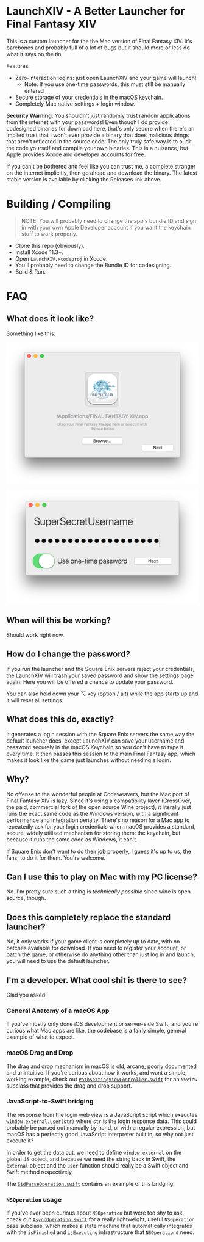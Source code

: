 # LaunchXIV - A Better Launcher for Final Fantasy XIV

This is a custom launcher for the the Mac version of Final Fantasy XIV. It's
barebones and probably full of a lot of bugs but it should more or less do
what it says on the tin.

Features:

- Zero-interaction logins: just open LaunchXIV and your game will launch!
  - Note: If you use one-time passwords, this must still be manually entered
- Secure storage of your credentials in the macOS keychain.
- Completely Mac native settings + login window.

**Security Warning**:
You shouldn't just randomly trust random applications from the internet with
your passwords! Even though I do provide codesigned binaries for download here,
that's only secure when there's an implied trust that I won't ever provide a
binary that does malicious things that aren't reflected in the source code! The
only truly safe way is to audit the code yourself and compile your own
binaries. This is a nuisance, but Apple provides Xcode and developer accounts
for free.

If you can't be bothered and feel like you can trust me, a complete stranger
on the internet implicitly, then go ahead and download the binary. The latest
stable version is available by clicking the Releases link above.

# Building / Compiling

> NOTE: You will probably need to change the app's bundle ID and sign in with
> your own Apple Developer account if you want the keychain stuff to work
> properly.

* Clone this repo (obviously).
* Install Xcode 11.3+.
* Open `LaunchXIV.xcodeproj` in Xcode.
* You'll probably need to change the Bundle ID for codesigning.
* Build & Run.

# FAQ

## What does it look like?

Something like this:

![Path Select Window](/Assets/SS1-Path.png)

![Login Window](/Assets/SS2-Login.png)

## When will this be working?

Should work right now.

## How do I change the password?

If you run the launcher and the Square Enix servers reject your credentials,
the LaunchXIV will trash your saved password and show the settings page again.
Here you will be offered a chance to update your password.

You can also hold down your ⌥ key (option / alt) while the app starts up and
it will reset all settings.

## What does this do, exactly?

It generates a login session with the Square Enix servers the same way the
default launcher does, except LaunchXIV can save your username and password
securely in the macOS Keychain so you don't have to type it every time. It
then passes this session to the main Final Fantasy app, which makes it look
like the game just launches without needing a login.

## Why?

No offense to the wonderful people at Codeweavers, but the Mac port of Final 
Fantasy XIV is lazy. Since it's using a compatibility layer (CrossOver, the
paid, commercial fork of the open source Wine project), it literally just runs
the exact same code as the Windows version, with a significant performance and
integration penalty. There's no reason for a Mac app to repeatedly ask for your
login credentials when macOS provides a standard, secure, widely utilised
mechanism for storing them: the keychain, but because it runs the same code as
Windows, it can't.

If Square Enix don't want to do their job properly, I guess it's up to us, the 
fans, to do it for them. You're welcome.

## Can I use this to play on Mac with my PC license?

No. I'm pretty sure such a thing is _technically possible_ since wine is open
source, though.

## Does this completely replace the standard launcher?

No, it only works if your game client is completely up to date, with no patches
available for download. If you need to register your account, or patch the
game, or otherwise do anything other than just log in and launch, you will need
to use the default launcher.

## I'm a developer. What cool shit is there to see?

Glad you asked!

### General Anatomy of a macOS App

If you've mostly only done iOS development or server-side Swift, and you're
curious what Mac apps are like, the codebase is a fairly simple, general
example of what to expect.

### macOS Drag and Drop

The drag and drop mechanism in macOS is old, arcane, poorly documented and
unintuitive. If you're curious about how it works, and want a simple, working
example, check out
[`PathSettingViewController.swift`](LaunchXIV/PathSettingViewController.swift)
for an `NSView` subclass that provides the drag and drop support.

### JavaScript-to-Swift bridging

The response from the login web view is a JavaScript script which executes
`window.external.user(str)` where `str` is the login response data. This could
probably be parsed out manually by hand, or with a regular expression, but
macOS has a perfectly good JavaScript interpreter built in, so why not just
execute it?

In order to get the data out, we need to define `window.external` on the global
JS object, and because we need the string back in Swift, the `external` object
and the `user` function should really be a Swift object and Swift method
respectively.

The [`SidParseOperation.swift`](LaunchXIV/SidParseOperation.swift)
contains an example of this bridging.

### `NSOperation` usage

If you've ever been curious about `NSOperation` but were too shy to ask, check
out [`AsyncOperation.swift`](LaunchXIV/AsyncOperation.swift) for
a really lightweight, useful `NSOperation` base subclass, which makes a state
machine that automatically integrates with the `isFinished` and `isExecuting`
infrastructure that `NSOperation`s need.

